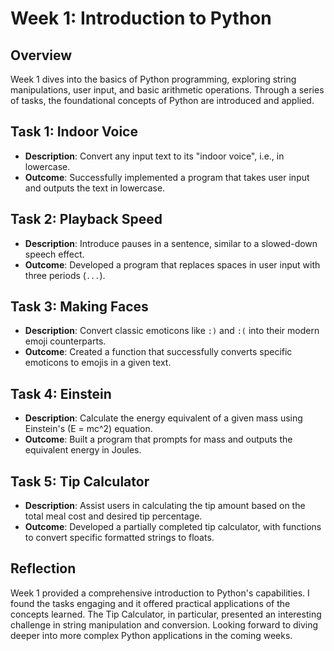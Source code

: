# Week 1: Introduction to Python

## Overview
Week 1 dives into the basics of Python programming, exploring string manipulations, user input, and basic arithmetic operations. Through a series of tasks, the foundational concepts of Python are introduced and applied.

## Task 1: Indoor Voice
- **Description**: Convert any input text to its "indoor voice", i.e., in lowercase.
- **Outcome**: Successfully implemented a program that takes user input and outputs the text in lowercase.

## Task 2: Playback Speed
- **Description**: Introduce pauses in a sentence, similar to a slowed-down speech effect.
- **Outcome**: Developed a program that replaces spaces in user input with three periods (`...`).

## Task 3: Making Faces
- **Description**: Convert classic emoticons like `:)` and `:(` into their modern emoji counterparts.
- **Outcome**: Created a function that successfully converts specific emoticons to emojis in a given text.

## Task 4: Einstein
- **Description**: Calculate the energy equivalent of a given mass using Einstein's \(E = mc^2\) equation.
- **Outcome**: Built a program that prompts for mass and outputs the equivalent energy in Joules.

## Task 5: Tip Calculator
- **Description**: Assist users in calculating the tip amount based on the total meal cost and desired tip percentage.
- **Outcome**: Developed a partially completed tip calculator, with functions to convert specific formatted strings to floats.

## Reflection
Week 1 provided a comprehensive introduction to Python's capabilities. I found the tasks engaging and it offered practical applications of the concepts learned. The Tip Calculator, in particular, presented an interesting challenge in string manipulation and conversion. Looking forward to diving deeper into more complex Python applications in the coming weeks.
